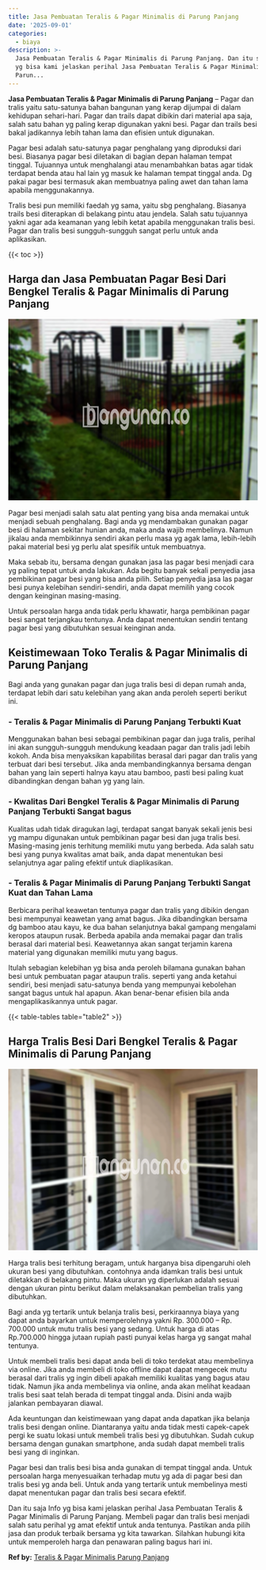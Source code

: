 ```yaml
---
title: Jasa Pembuatan Teralis & Pagar Minimalis di Parung Panjang
date: '2025-09-01'
categories:
  - biaya
description: >-
  Jasa Pembuatan Teralis & Pagar Minimalis di Parung Panjang. Dan itu saja Info
  yg bisa kami jelaskan perihal Jasa Pembuatan Teralis & Pagar Minimalis di
  Parun...
---
```


**Jasa Pembuatan Teralis & Pagar Minimalis di Parung Panjang** – Pagar dan tralis yaitu satu-satunya bahan bangunan yang kerap dijumpai di dalam kehidupan sehari-hari. Pagar dan trails dapat dibikin dari material apa saja, salah satu bahan yg paling kerap digunakan yakni besi. Pagar dan trails besi bakal jadikannya lebih tahan lama dan efisien untuk digunakan.

Pagar besi adalah satu-satunya pagar penghalang yang diproduksi dari besi. Biasanya pagar besi diletakan di bagian depan halaman tempat tinggal. Tujuannya untuk menghalangi atau menambahkan batas agar tidak terdapat benda atau hal lain yg masuk ke halaman tempat tinggal anda. Dg pakai pagar besi termasuk akan membuatnya paling awet dan tahan lama apabila menggunakannya.

Tralis besi pun memiliki faedah yg sama, yaitu sbg penghalang. Biasanya trails besi diterapkan di belakang pintu atau jendela. Salah satu tujuannya yakni agar ada keamanan yang lebih ketat apabila menggunakan tralis besi. Pagar dan tralis besi sungguh-sungguh sangat perlu untuk anda aplikasikan.

{{< toc >}}

## Harga dan Jasa Pembuatan Pagar Besi Dari Bengkel Teralis & Pagar Minimalis di Parung Panjang

![Jasa Pembuatan Teralis & Pagar Minimalis di Parung Panjang](/images/pagar-minimalis-murah-43.png)

Pagar besi menjadi salah satu alat penting yang bisa anda memakai untuk menjadi sebuah penghalang. Bagi anda yg mendambakan gunakan pagar besi di halaman sekitar hunian anda, maka anda wajib membelinya. Namun jikalau anda membikinnya sendiri akan perlu masa yg agak lama, lebih-lebih pakai material besi yg perlu alat spesifik untuk membuatnya.

Maka sebab itu, bersama dengan gunakan jasa las pagar besi menjadi cara yg paling tepat untuk anda lakukan. Ada begitu banyak sekali penyedia jasa pembikinan pagar besi yang bisa anda pilih. Setiap penyedia jasa las pagar besi punya kelebihan sendiri-sendiri, anda dapat memilih yang cocok dengan keinginan masing-masing.

Untuk persoalan harga anda tidak perlu khawatir, harga pembikinan pagar besi sangat terjangkau tentunya. Anda dapat menentukan sendiri tentang pagar besi yang dibutuhkan sesuai keinginan anda.

## Keistimewaan Toko Teralis & Pagar Minimalis di Parung Panjang

Bagi anda yang gunakan pagar dan juga tralis besi di depan rumah anda, terdapat lebih dari satu kelebihan yang akan anda peroleh seperti berikut ini.

### \- Teralis & Pagar Minimalis di Parung Panjang Terbukti Kuat

Menggunakan bahan besi sebagai pembikinan pagar dan juga tralis, perihal ini akan sungguh-sungguh mendukung keadaan pagar dan tralis jadi lebih kokoh. Anda bisa menyaksikan kapabilitas berasal dari pagar dan tralis yang terbuat dari besi tersebut. Jika anda membandingkannya bersama dengan bahan yang lain seperti halnya kayu atau bamboo, pasti besi paling kuat dibandingkan dengan bahan yg yang lain.

### \- Kwalitas Dari Bengkel Teralis & Pagar Minimalis di Parung Panjang Terbukti Sangat bagus

Kualitas udah tidak diragukan lagi, terdapat sangat banyak sekali jenis besi yg mampu digunakan untuk pembikinan pagar besi dan juga tralis besi. Masing-masing jenis terhitung memiliki mutu yang berbeda. Ada salah satu besi yang punya kwalitas amat baik, anda dapat menentukan besi selanjutnya agar paling efektif untuk diaplikasikan.

### \- Teralis & Pagar Minimalis di Parung Panjang Terbukti Sangat Kuat dan Tahan Lama

Berbicara perihal keawetan tentunya pagar dan tralis yang dibikin dengan besi mempunyai keawetan yang amat bagus. Jika dibandingkan bersama dg bamboo atau kayu, ke dua bahan selanjutnya bakal gampang mengalami keropos ataupun rusak. Berbeda apabila anda memakai pagar dan tralis berasal dari material besi. Keawetannya akan sangat terjamin karena material yang digunakan memiliki mutu yang bagus.

Itulah sebagian kelebihan yg bisa anda peroleh bilamana gunakan bahan besi untuk pembuatan pagar ataupun tralis. seperti yang anda ketahui sendiri, besi menjadi satu-satunya benda yang mempunyai kebolehan sangat bagus untuk hal apapun. Akan benar-benar efisien bila anda mengaplikasikannya untuk pagar.

{{< table-tables table="table2" >}}

## Harga Tralis Besi Dari Bengkel Teralis & Pagar Minimalis di Parung Panjang

![Jasa Pembuatan Teralis & Pagar Minimalis di Parung Panjang](/images/teralis-minimalis-murah-16.png)

Harga tralis besi terhitung beragam, untuk harganya bisa dipengaruhi oleh ukuran besi yang dibutuhkan. contohnya anda idamkan tralis besi untuk diletakkan di belakang pintu. Maka ukuran yg diperlukan adalah sesuai dengan ukuran pintu berikut dalam melaksanakan pembelian tralis yang dibutuhkan.

Bagi anda yg tertarik untuk belanja tralis besi, perkiraannya biaya yang dapat anda bayarkan untuk memperolehnya yakni Rp. 300.000 – Rp. 700.000 untuk mutu tralis besi yang sedang. Untuk harga di atas Rp.700.000 hingga jutaan rupiah pasti punyai kelas harga yg sangat mahal tentunya.

Untuk membeli tralis besi dapat anda beli di toko terdekat atau membelinya via online. Jika anda membeli di toko offline dapat dapat mengecek mutu berasal dari tralis yg ingin dibeli apakah memiliki kualitas yang bagus atau tidak. Namun jika anda membelinya via online, anda akan melihat keadaan tralis besi saat telah berada di tempat tinggal anda. Disini anda wajib jalankan pembayaran diawal.

Ada keuntungan dan keistimewaan yang dapat anda dapatkan jika belanja tralis besi dengan online. Diantaranya yaitu anda tidak mesti capek-capek pergi ke suatu lokasi untuk membeli tralis besi yg dibutuhkan. Sudah cukup bersama dengan gunakan smartphone, anda sudah dapat membeli tralis besi yang di inginkan.

Pagar besi dan tralis besi bisa anda gunakan di tempat tinggal anda. Untuk persoalan harga menyesuaikan terhadap mutu yg ada di pagar besi dan tralis besi yg anda beli. Untuk anda yang tertarik untuk membelinya mesti dapat menentukan pagar dan tralis besi secara efektif.

Dan itu saja Info yg bisa kami jelaskan perihal Jasa Pembuatan Teralis & Pagar Minimalis di Parung Panjang. Membeli pagar dan tralis besi menjadi salah satu perihal yg amat efektif untuk anda tentunya. Pastikan anda pilih jasa dan produk terbaik bersama yg kita tawarkan. Silahkan hubungi kita untuk memperoleh harga dan penawaran paling bagus hari ini.

**Ref by:** [Teralis & Pagar Minimalis Parung Panjang](https://id.wikipedia.org/wiki/Teralis)
